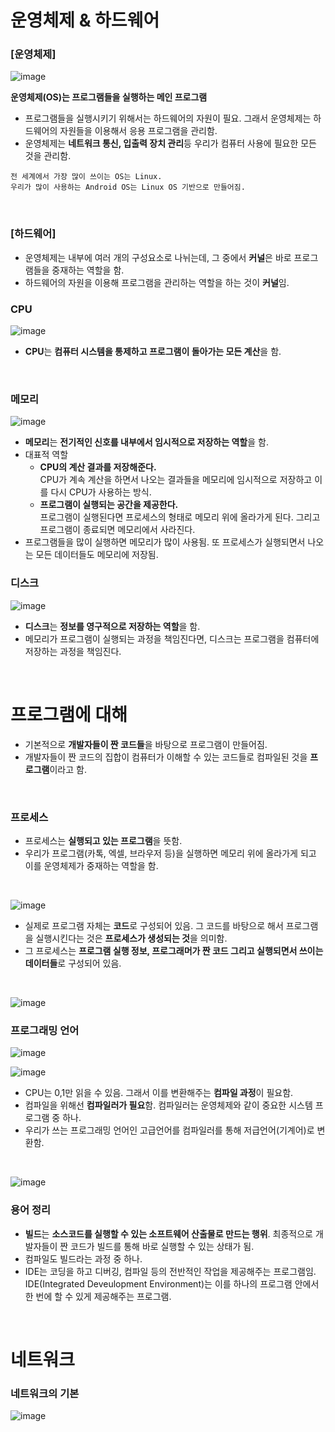 # 운영체제 & 하드웨어


### [운영체제]
![image](https://user-images.githubusercontent.com/68004742/123762014-5471c600-d8fd-11eb-9936-8c809a625458.png)
<br/>

**운영체제(OS)는 프로그램들을 실행하는 메인 프로그램**
- 프로그램들을 실행시키기 위해서는 하드웨어의 자원이 필요. 그래서 운영체제는 하드웨어의 자원들을 이용해서 응용 프로그램을 관리함.
- 운영체제는 **네트워크 통신, 입출력 장치 관리**등 우리가 컴퓨터 사용에 필요한 모든 것을 관리함.


```
전 세계에서 가장 많이 쓰이는 OS는 Linux.
우리가 많이 사용하는 Android OS는 Linux OS 기반으로 만들어짐.
```
<br/>

### [하드웨어]
- 운영체제는 내부에 여러 개의 구성요소로 나뉘는데, 그 중에서 **커널**은 바로 프로그램들을 중재하는 역할을 함.
- 하드웨어의 자원을 이용해 프로그램을 관리하는 역할을 하는 것이 **커널**임.

### CPU
![image](https://user-images.githubusercontent.com/68004742/123763844-2a210800-d8ff-11eb-9e74-831b708bcc50.png)
<br/>

- **CPU**는 **컴퓨터 시스템을 통제하고 프로그램이 돌아가는 모든 계산**을 함.
<br/>

### 메모리
![image](https://user-images.githubusercontent.com/68004742/123764437-bdf2d400-d8ff-11eb-906e-3fad2f3074d3.png)
<br/>

- **메모리**는 **전기적인 신호를 내부에서 임시적으로 저장하는 역할**을 함.
- 대표적 역할
  - **CPU의 계산 결과를 저장해준다.** <br/>
    CPU가 계속 계산을 하면서 나오는 결과들을 메모리에 임시적으로 저장하고 이를 다시 CPU가 사용하는 방식.
  - **프로그램이 실행되는 공간을 제공한다.**<br/>
    프로그램이 실행된다면 프로세스의 형태로 메모리 위에 올라가게 된다. 그리고 프로그램이 종료되면 메모리에서 사라진다.
- 프로그램들을 많이 실행하면 메모리가 많이 사용됨. 또 프로세스가 실행되면서 나오는 모든 데이터들도 메모리에 저장됨.

### 디스크
![image](https://user-images.githubusercontent.com/68004742/123765222-820c3e80-d900-11eb-8946-6c897fd65aff.png)
<br/>

- **디스크**는 **정보를 영구적으로 저장하는 역할**을 함.
- 메모리가 프로그램이 실행되는 과정을 책임진다면, 디스크는 프로그램을 컴퓨터에 저장하는 과정을 책임진다.
<br/>

# 프로그램에 대해


- 기본적으로 **개발자들이 짠 코드들**을 바탕으로 프로그램이 만들어짐.
- 개발자들이 짠 코드의 집합이 컴퓨터가 이해할 수 있는 코드들로 컴파일된 것을 **프로그램**이라고 함.
<br/>

### 프로세스

- 프로세스는 **실행되고 있는 프로그램**을 뜻함.
- 우리가 프로그램(카톡, 엑셀, 브라우저 등)을 실행하면 메모리 위에 올라가게 되고 이를 운영체제가 중재하는 역할을 함.
<br/>

![image](https://user-images.githubusercontent.com/68004742/123769752-93574a00-d904-11eb-8c4a-b2805c894af5.png)
<br/>

- 실제로 프로그램 자체는 **코드**로 구성되어 있음. 그 코드를 바탕으로 해서 프로그램을 실행시킨다는 것은 **프로세스가 생성되는 것**을 의미함.
- 그 프로세스는 **프로그램 실행 정보, 프로그래머가 짠 코드 그리고 실행되면서 쓰이는 데이터들**로 구성되어 있음.
<br/>

![image](https://user-images.githubusercontent.com/68004742/123770618-65263a00-d905-11eb-8d44-9727aabfa272.png)
<br/>

### 프로그래밍 언어

![image](https://user-images.githubusercontent.com/68004742/123787035-52b3fc80-d915-11eb-987b-dbad8e902fac.png)
<br/>

![image](https://user-images.githubusercontent.com/68004742/123787088-60698200-d915-11eb-841f-580c2f77ab9b.png)
<br/>

- CPU는 0,1만 읽을 수 있음. 그래서 이를 변환해주는 **컴파일 과정**이 필요함.
- 컴파일을 위해선 **컴파일러가 필요**함. 컴파일러는 운영체제와 같이 중요한 시스템 프로그램 중 하나.
- 우리가 쓰는 프로그래밍 언어인 고급언어를 컴파일러를 통해 저급언어(기계어)로 변환함.
<br/>

![image](https://user-images.githubusercontent.com/68004742/123787931-60b64d00-d916-11eb-943f-839a760cac77.png)
<br/>

### 용어 정리
- **빌드**는 **소스코드를 실행할 수 있는 소프트웨어 산출물로 만드는 행위**. 최종적으로 개발자들이 짠 코드가 빌드를 통해 바로 실행할 수 있는 상태가 됨.
- 컴파일도 빌드라는 과정 중 하나.
- IDE는 코딩을 하고 디버깅, 컴파일 등의 전반적인 작업을 제공해주는 프로그램임. IDE(Integrated Deveulopment Environment)는 이를 하나의 프로그램 안에서 한 번에 할 수 있게 제공해주는 프로그램.
<br/>

# 네트워크


### 네트워크의 기본
![image](https://user-images.githubusercontent.com/68004742/135217798-2564e0bc-961b-49d0-b91b-1fd3983a7ca5.png)
<br/>
